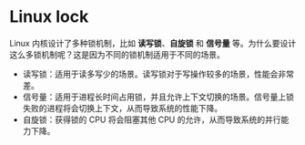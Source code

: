 # Linux lock

Linux 内核设计了多种锁机制，比如 **读写锁**、**自旋锁** 和 **信号量** 等。为什么要设计这么多锁机制呢？这是因为不同的锁机制适用于不同的场景。

-  读写锁：适用于读多写少的场景。读写锁对于写操作较多的场景，性能会非常差。
-  信号量：适用于进程长时间占用锁，并且允许上下文切换的场景。信号量上锁失败的进程将会切换上下文，从而导致系统的性能下降。
- 自旋锁：获得锁的 CPU 将会阻塞其他 CPU 的允许，从而导致系统的并行能力下降。

